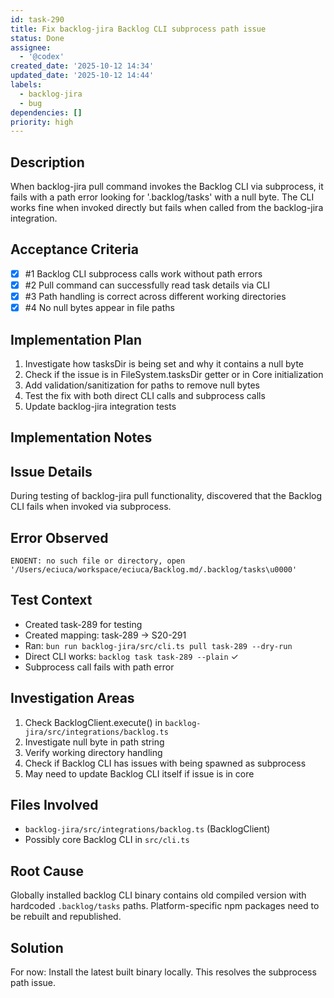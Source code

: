 ```yaml
---
id: task-290
title: Fix backlog-jira Backlog CLI subprocess path issue
status: Done
assignee:
  - '@codex'
created_date: '2025-10-12 14:34'
updated_date: '2025-10-12 14:44'
labels:
  - backlog-jira
  - bug
dependencies: []
priority: high
---
```


## Description

<!-- SECTION:DESCRIPTION:BEGIN -->
When backlog-jira pull command invokes the Backlog CLI via subprocess, it fails with a path error looking for '.backlog/tasks' with a null byte. The CLI works fine when invoked directly but fails when called from the backlog-jira integration.
<!-- SECTION:DESCRIPTION:END -->

## Acceptance Criteria
<!-- AC:BEGIN -->
- [x] #1 Backlog CLI subprocess calls work without path errors
- [x] #2 Pull command can successfully read task details via CLI
- [x] #3 Path handling is correct across different working directories
- [x] #4 No null bytes appear in file paths
<!-- AC:END -->

## Implementation Plan

<!-- SECTION:PLAN:BEGIN -->
1. Investigate how tasksDir is being set and why it contains a null byte
2. Check if the issue is in FileSystem.tasksDir getter or in Core initialization
3. Add validation/sanitization for paths to remove null bytes
4. Test the fix with both direct CLI calls and subprocess calls
5. Update backlog-jira integration tests
<!-- SECTION:PLAN:END -->

## Implementation Notes

<!-- SECTION:NOTES:BEGIN -->
## Issue Details

During testing of backlog-jira pull functionality, discovered that the Backlog CLI fails when invoked via subprocess.

## Error Observed
```
ENOENT: no such file or directory, open '/Users/eciuca/workspace/eciuca/Backlog.md/.backlog/tasks\u0000'
```

## Test Context
- Created task-289 for testing
- Created mapping: task-289 -> S20-291
- Ran: `bun run backlog-jira/src/cli.ts pull task-289 --dry-run`
- Direct CLI works: `backlog task task-289 --plain` ✓
- Subprocess call fails with path error

## Investigation Areas
1. Check BacklogClient.execute() in `backlog-jira/src/integrations/backlog.ts`
2. Investigate null byte in path string
3. Verify working directory handling
4. Check if Backlog CLI has issues with being spawned as subprocess
5. May need to update Backlog CLI itself if issue is in core

## Files Involved
- `backlog-jira/src/integrations/backlog.ts` (BacklogClient)
- Possibly core Backlog CLI in `src/cli.ts`

## Root Cause

Globally installed backlog CLI binary contains old compiled version with hardcoded `.backlog/tasks` paths. Platform-specific npm packages need to be rebuilt and republished.

## Solution

For now: Install the latest built binary locally. This resolves the subprocess path issue.
<!-- SECTION:NOTES:END -->
